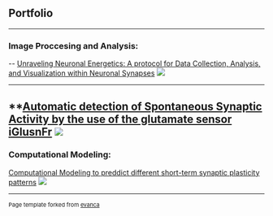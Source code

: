 ## Portfolio

---

### Image Proccesing and Analysis:
--
[Unraveling Neuronal Energetics: A protocol for Data Collection, Analysis, and Visualization within Neuronal Synapses](https://github.com/camilapulido/Neuron-Energy-Consumption/blob/8c056a62b64110fce80cabc4d166f52beb9cdd9e/README.md#unraveling-neuronal-energetics-a-protocol-for-data-collection-analysis-and-visualization-within-neuronal-synapses)
<img src="images/dummy_thumbnail.jpg?raw=true"/>

---
**[Automatic detection of Spontaneous Synaptic Activity by the use of the glutamate sensor iGlusnFr](https://github.com/camilapulido/Automatic-Detection-of-spontaneus-activity-with-iGluSnFR/blob/3f3e0ec387952cec4073a0a04a154fc3f44047f5/README.md)
<img src="images/dummy_thumbnail.jpg?raw=true"/>
---
### Computational Modeling:
[Computational Modeling to preddict different short-term synaptic plasticity patterns](https://doi.org/10.1085/jgp.201812072)
<img src="images/dummy_thumbnail.jpg?raw=true"/>




---
<p style="font-size:11px">Page template forked from <a href="https://github.com/evanca/quick-portfolio">evanca</a></p>
<!-- Remove above link if you don't want to attibute -->
